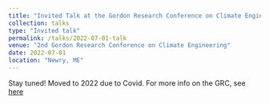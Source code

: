 ```yaml
---
title: "Invited Talk at the Gordon Research Conference on Climate Engineering: Processes and Impacts of Radiation Management Approaches to Climate Change"
collection: talks
type: "Invited talk"
permalink: /talks/2022-07-01-talk
venue: "2nd Gordon Research Conference on Climate Engineering"
date: 2022-07-01
location: "Newry, ME"
---
```


Stay tuned! Moved to 2022 due to Covid.
For more info on the GRC, see [here](https://www.grc.org/climate-engineering-conference/2022/)
